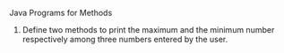 Java Programs for Methods

1. Define two methods to print the maximum and the minimum number respectively among three numbers entered by the user.